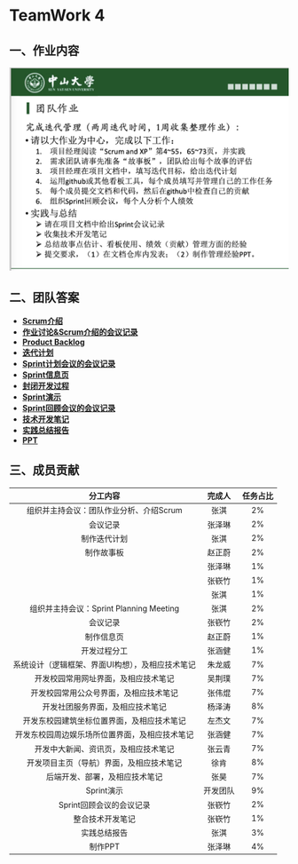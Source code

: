 # TeamWork 4



## 一、作业内容

![HW4](../images/HW4.png)



## 二、团队答案

- **[Scrum介绍](Scrum介绍.md)**
- **[作业讨论&Scrum介绍的会议记录](作业讨论&Scrum介绍的会议记录.pdf)**
- **[Product Backlog](https://docs.qq.com/sheet/DVk9DTHNuZURqVEhD?tab=BB08J2)**
- **[迭代计划](迭代计划.md)**
- **[Sprint计划会议的会议记录](Sprint计划会议的会议记录.pdf)**
- **[Sprint信息页](Sprint信息页.md)**
- **[封闭开发过程](封闭开发过程.md)**
- **[Sprint演示](https://www.bilibili.com/video/BV1L5411a7nj)**
- **[Sprint回顾会议的会议记录](Sprint回顾会议的会议记录.pdf)**
- **[技术开发笔记](./技术开发笔记/技术开发笔记.md)**
- **[实践总结报告](实践总结报告.md)**
- **[PPT](管理经验.pptx)**



## 三、成员贡献

|                     分工内容                     |  完成人  | 任务占比 |
| :----------------------------------------------: | :------: | :------: |
|     组织并主持会议：团队作业分析、介绍Scrum      |   张淇   |    2%    |
|                     会议记录                     |  张泽琳  |    2%    |
|                   制作迭代计划                   |   张淇   |    2%    |
|                    制作故事板                    |  赵正蔚  |    2%    |
|                                                  |  张泽琳  |    1%    |
|                                                  |  张嵚竹  |    1%    |
|                                                  |   张淇   |    1%    |
|     组织并主持会议：Sprint Planning Meeting      |   张淇   |    2%    |
|                     会议记录                     |  张嵚竹  |    2%    |
|                    制作信息页                    |  赵正蔚  |    1%    |
|                   开发过程分工                   |  张涵健  |    1%    |
| 系统设计（逻辑框架、界面UI构想），及相应技术笔记 |  朱龙威  |    7%    |
|       开发校园常用网址界面，及相应技术笔记       |  吴荆璞  |    7%    |
|      开发校园常用公众号界面，及相应技术笔记      |  张伟焜  |    7%    |
|         开发社团服务界面，及相应技术笔记         |  杨泽涛  |    8%    |
|    开发东校园建筑坐标位置界面，及相应技术笔记    |  左杰文  |    7%    |
|  开发东校园周边娱乐场所位置界面，及相应技术笔记  |  张涵健  |    7%    |
|       开发中大新闻、资讯页，及相应技术笔记       |  张云青  |    7%    |
|     开发项目主页（导航）界面，及相应技术笔记     |   徐肯   |    8%    |
|          后端开发、部署，及相应技术笔记          |   张昊   |    7%    |
|                    Sprint演示                    | 开发团队 |    9%    |
|             Sprint回顾会议的会议记录             |  张嵚竹  |    2%    |
|                 整合技术开发笔记                 |  张嵚竹  |    1%    |
|                   实践总结报告                   |   张淇   |    3%    |
|                     制作PPT                      |  张泽琳  |    4%    |

